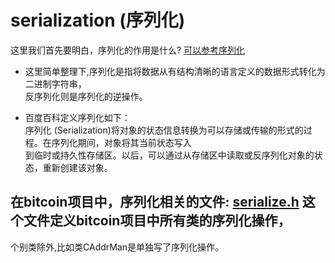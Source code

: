 # serialization (序列化)
这里我们首先要明白，序列化的作用是什么? [可以参考序列化][serialize]    

* 这里简单整理下,序列化是指将数据从有结构清晰的语言定义的数据形式转化为二进制字符串，        
  反序列化则是序列化的逆操作。                  

* 百度百科定义序列化如下：      
序列化 (Serialization)将对象的状态信息转换为可以存储或传输的形式的过程。在序列化期间，对象将其当前状态写入        
到临时或持久性存储区。以后，可以通过从存储区中读取或反序列化对象的状态，重新创建该对象。           


## 在bitcoin项目中，序列化相关的文件: [serialize.h][ser_src] 这个文件定义bitcoin项目中所有类的序列化操作，       
   个别类除外,比如类CAddrMan是单独写了序列化操作。





















[ser_src]:https://github.com/bitcoin/bitcoin/blob/master/src/serialize.h
[serialize]:http://blog.csdn.net/kiritow/article/details/53129096